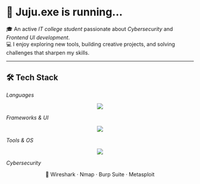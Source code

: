 # 👾 Juju.exe is running...

🎓 An active *IT college student* passionate about *Cybersecurity* and *Frontend UI development*.  
💻 I enjoy exploring new tools, building creative projects, and solving challenges that sharpen my skills.  

---

## 🛠 Tech Stack

*Languages*  
<p align="center">
  <img src="https://skillicons.dev/icons?i=python,java,go,haskell,delphi" />
</p>

*Frameworks & UI*  
<p align="center">
  <img src="https://skillicons.dev/icons?i=flask,css,tailwind" />
</p>

*Tools & OS*  
<p align="center">
  <img src="https://skillicons.dev/icons?i=linux,bash,git" />
</p>

*Cybersecurity*  
<p align="center">
  🔐 Wireshark · Nmap · Burp Suite · Metasploit
</p>
